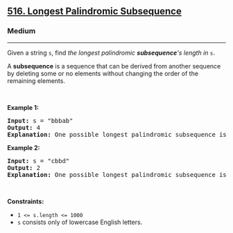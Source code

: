 <h2><a href="https://leetcode.com/problems/longest-palindromic-subsequence/">516. Longest Palindromic Subsequence</a></h2><h3>Medium</h3><hr><div style="user-select: auto;"><p style="user-select: auto;">Given a string <code style="user-select: auto;">s</code>, find <em style="user-select: auto;">the longest palindromic <strong style="user-select: auto;">subsequence</strong>'s length in</em> <code style="user-select: auto;">s</code>.</p>

<p style="user-select: auto;">A <strong style="user-select: auto;">subsequence</strong> is a sequence that can be derived from another sequence by deleting some or no elements without changing the order of the remaining elements.</p>

<p style="user-select: auto;">&nbsp;</p>
<p style="user-select: auto;"><strong class="example" style="user-select: auto;">Example 1:</strong></p>

<pre style="user-select: auto;"><strong style="user-select: auto;">Input:</strong> s = "bbbab"
<strong style="user-select: auto;">Output:</strong> 4
<strong style="user-select: auto;">Explanation:</strong> One possible longest palindromic subsequence is "bbbb".
</pre>

<p style="user-select: auto;"><strong class="example" style="user-select: auto;">Example 2:</strong></p>

<pre style="user-select: auto;"><strong style="user-select: auto;">Input:</strong> s = "cbbd"
<strong style="user-select: auto;">Output:</strong> 2
<strong style="user-select: auto;">Explanation:</strong> One possible longest palindromic subsequence is "bb".
</pre>

<p style="user-select: auto;">&nbsp;</p>
<p style="user-select: auto;"><strong style="user-select: auto;">Constraints:</strong></p>

<ul style="user-select: auto;">
	<li style="user-select: auto;"><code style="user-select: auto;">1 &lt;= s.length &lt;= 1000</code></li>
	<li style="user-select: auto;"><code style="user-select: auto;">s</code> consists only of lowercase English letters.</li>
</ul>
</div>